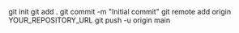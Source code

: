 git init
git add .
git commit -m "Initial commit"
git remote add origin YOUR_REPOSITORY_URL
git push -u origin main
